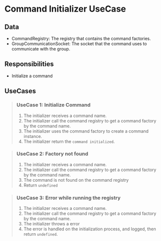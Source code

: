 # Command Initializer UseCase
## Data
- CommandRegistry: The registry that contains the command factories.
- GroupCommunicationSocket: The socket that the command uses to communicate with the group.
## Responsibilities

- Initialize a command

## UseCases

> ### UseCase 1: Initialize Command
> 1. The initializer receives a command name.
> 2. The initializer call the command registry to get a command factory by the command name.
> 3. The initializer uses the command factory to create  a command instance.
> 4. The initializer return the `command initialized`.

> ### UseCase 2: Factory not found
>
> 1. The initializer receives a command name.
> 2. The initializer call the command registry to get a command factory by the command name.
> 3. The command is not found on the command registry
> 4. Return `undefined`

> ### UseCase 3: Error while running the registry
>
> 1. The initializer receives a command name.
> 2. The initializer call the command registry to get a command factory by the command name.
> 3. The initializer throws a error
> 4. The error is handled on the initialization process, and logged, then return `undefined`.
